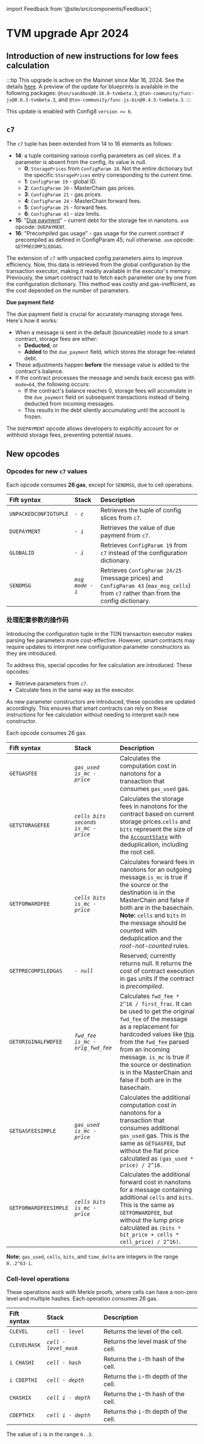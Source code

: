 import Feedback from '@site/src/components/Feedback';

# TVM upgrade Apr 2024

## Introduction of new instructions for low fees calculation

:::tip
This upgrade is active on the Mainnet since Mar 16, 2024. See the details [here](https://t.me/tonstatus/101). A preview of the update for blueprints is available in the following packages: `@ton/sandbox@0.16.0-tvmbeta.3`, `@ton-community/func-js@0.6.3-tvmbeta.3`, and `@ton-community/func-js-bin@0.4.5-tvmbeta.3`.
:::

This update is enabled with Config8 `version >= 6`.

## `c7`

The `c7` tuple has been extended from 14 to 16 elements as follows:

- **14**: a tuple containing various config parameters as cell slices. If a parameter is absent from the config, its value is null.
  - **0**: `StoragePrices` from `ConfigParam 18`. Not the entire dictionary but the specific `StoragePrices` entry corresponding to the current time.
  - **1**: `ConfigParam 19` - global ID.
  - **2**: `ConfigParam 20` - MasterChain gas prices.
  - **3**: `ConfigParam 21` - gas prices.
  - **4**: `ConfigParam 24` - MasterChain forward fees.
  - **5**: `ConfigParam 25` - forward fees.
  - **6**: `ConfigParam 43` - size limits.
- **15**: "[Due payment](https://github.com/ton-blockchain/ton/blob/8a9ff339927b22b72819c5125428b70c406da631/crypto/block/block.tlb#L237)" - current debt for the storage fee in nanotons. `asm` opcode: `DUEPAYMENT`.
- **16**: "Precompiled gas usage" - gas usage for the current contract if precompiled as defined in ConfigParam 45; null otherwise.
  `asm` opcode: `GETPRECOMPILEDGAS`.

The extension of `c7` with unpacked config parameters aims to improve efficiency. Now, this data is retrieved from the global configuration by the transaction executor, making it readily available in the executor's memory. Previously, the smart contract had to fetch each parameter one by one from the configuration dictionary. This method was costly and gas-inefficient, as the cost depended on the number of parameters.

**Due payment field**

The due payment field is crucial for accurately managing storage fees. Here's how it works:

- When a message is sent in the default (bounceable) mode to a smart contract, storage fees are either:
  - **Deducted**, or
  - **Added** to the `due_payment` field, which stores the storage fee-related debt.
- These adjustments happen **before** the message value is added to the contract's balance.
- If the contract processes the message and sends back excess gas with `mode=64`, the following occurs:
  - If the contract's balance reaches 0, storage fees will accumulate in the `due_payment` field on subsequent transactions instead of being deducted from incoming messages.
  - This results in the debt silently accumulating until the account is frozen.

The `DUEPAYMENT` opcode allows developers to explicitly account for or withhold storage fees, preventing potential issues.

## New opcodes

### Opcodes for new `c7` values

Each opcode consumes **26 gas**, except for `SENDMSG`, due to cell operations.

| Fift syntax           | Stack            | Description                                                                                                                                                                                   |
| :-------------------- | :--------------- | :-------------------------------------------------------------------------------------------------------------------------------------------------------------------------------------------- |
| `UNPACKEDCONFIGTUPLE` | _`- c`_          | Retrieves the tuple of config slices from `c7`.                                                                                                                               |
| `DUEPAYMENT`          | _`- i`_          | Retrieves the value of due payment from `c7`.                                                                                                                                 |
| `GLOBALID`            | _`- i`_          | Retrieves `ConfigParam 19` from `c7` instead of the configuration dictionary.                                                                                                 |
| `SENDMSG`             | _`msg mode - i`_ | Retrieves `ConfigParam 24/25` (message prices) and `ConfigParam 43` (`max_msg_cells`) from `c7` rather than from the config dictionary. |

### 处理配置参数的操作码

Introducing the configuration tuple in the TON transaction executor makes parsing fee parameters more cost-effective. However, smart contracts may require updates to interpret new configuration parameter constructors as they are introduced.

To address this, special opcodes for fee calculation are introduced. These opcodes:

- Retrieve parameters from `c7`.
- Calculate fees in the same way as the executor.

As new parameter constructors are introduced, these opcodes are updated accordingly. This ensures that smart contracts can rely on these instructions for fee calculation without needing to interpret each new constructor.

Each opcode consumes 26 gas.

| Fift syntax           | Stack                                | Description                                                                                                                                                                                                                                                                                                                                                                                                                                                                                                |
| :-------------------- | :----------------------------------- | :--------------------------------------------------------------------------------------------------------------------------------------------------------------------------------------------------------------------------------------------------------------------------------------------------------------------------------------------------------------------------------------------------------------------------------------------------------------------------------------------------------- |
| `GETGASFEE`           | _`gas_used is_mc - price`_           | Calculates the computation cost in nanotons for a transaction that consumes `gas_used` gas.                                                                                                                                                                                                                                                                                                                                                                                                |
| `GETSTORAGEFEE`       | _`cells bits seconds is_mc - price`_ | Calculates the storage fees in nanotons for the contract based on current storage prices.`cells` and `bits` represent the size of the [`AccountState`](https://github.com/ton-blockchain/ton/blob/8a9ff339927b22b72819c5125428b70c406da631/crypto/block/block.tlb#L247) with deduplication, including the root cell.                                                                                                                                                       |
| `GETFORWARDFEE`       | _`cells bits is_mc - price`_         | Calculates forward fees in nanotons for an outgoing message.`is_mc` is true if the source or the destination is in the MasterChain and false if both are in the basechain. **Note:** `cells` and `bits` in the message should be counted with deduplication and the _root-not-counted_ rules.                                                                                                                                              |
| `GETPRECOMPILEDGAS`   | _`- null`_                           | Reserved; currently returns null. It returns the cost of contract execution in gas units if the contract is _precompiled_.                                                                                                                                                                                                                                                                                                                                                 |
| `GETORIGINALFWDFEE`   | _`fwd_fee is_mc - orig_fwd_fee`_     | Calculates `fwd_fee * 2^16 / first_frac`. It can be used to get the original `fwd_fee` of the message as a replacement for hardcoded values like [this](https://github.com/ton-blockchain/token-contract/blob/21e7844fa6dbed34e0f4c70eb5f0824409640a30/ft/jetton-wallet.fc#L224C17-L224C46) from the `fwd_fee` parsed from an incoming message. `is_mc` is true if the source or destination is in the MasterChain and false if both are in the basechain. |
| `GETGASFEESIMPLE`     | _`gas_used is_mc - price`_           | Calculates the additional computation cost in nanotons for a transaction that consumes additional `gas_used` gas. This is the same as `GETGASFEE`, but without the flat price calculated as `(gas_used * price) / 2^16.`                                                                                                                                                                                                                                                                   |
| `GETFORWARDFEESIMPLE` | _`cells bits is_mc - price`_         | Calculates the additional forward cost in nanotons for a message containing additional `cells` and `bits`. This is the same as `GETFORWARDFEE`, but without the lump price calculated as `(bits * bit_price + cells * cell_price) / 2^16)`.                                                                                                                                                                                                                                |

**Note:** `gas_used`, `cells`, `bits`, and `time_delta` are integers in the range `0..2^63-1`.

### Cell-level operations

These operations work with Merkle proofs, where cells can have a non-zero level and multiple hashes. Each operation consumes 26 gas.

| Fift syntax  | Stack                 | Description                                           |
| :----------- | :-------------------- | :---------------------------------------------------- |
| `CLEVEL`     | _`cell - level`_      | Returns the level of the cell.        |
| `CLEVELMASK` | _`cell - level_mask`_ | Returns the level mask of the cell.   |
| `i CHASHI`   | _`cell - hash`_       | Returns the `i`-th hash of the cell.  |
| `i CDEPTHI`  | _`cell - depth`_      | Returns the `i`-th depth of the cell. |
| `CHASHIX`    | _`cell i - depth`_    | Returns the `i`-th hash of the cell.  |
| `CDEPTHIX`   | _`cell i - depth`_    | Returns the `i`-th depth of the cell. |

The value of `i` is in the range `0..3`.

<Feedback />

